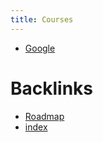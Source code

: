 ```yaml
---
title: Courses
---
```


* [Google](https://developers.google.com/tech-writing/one)

# Backlinks

- [Roadmap](210111-1039)
- [index](index)

